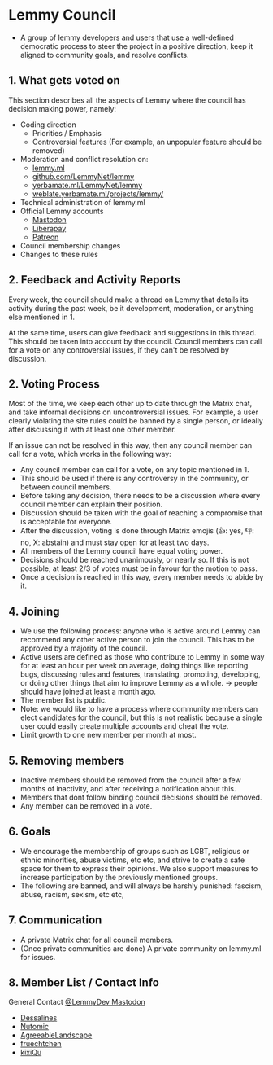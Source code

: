 # Lemmy Council

- A group of lemmy developers and users that use a well-defined democratic process to steer the project in a positive direction, keep it aligned to community goals, and resolve conflicts.

## 1. What gets voted on

This section describes all the aspects of Lemmy where the council has decision making power, namely:

- Coding direction
  - Priorities / Emphasis
  - Controversial features (For example, an unpopular feature should be removed)
- Moderation and conflict resolution on:
  - [lemmy.ml](https://lemmy.ml/)
  - [github.com/LemmyNet/lemmy](https://github.com/LemmyNet/lemmy)
  - [yerbamate.ml/LemmyNet/lemmy](https://yerbamate.ml/LemmyNet/lemmy)
  - [weblate.yerbamate.ml/projects/lemmy/](https://weblate.yerbamate.ml/projects/lemmy/)
- Technical administration of lemmy.ml
- Official Lemmy accounts
  - [Mastodon](https://mastodon.social/@LemmyDev)
  - [Liberapay](https://liberapay.com/Lemmy/)
  - [Patreon](https://www.patreon.com/dessalines)
- Council membership changes
- Changes to these rules

## 2. Feedback and Activity Reports

Every week, the council should make a thread on Lemmy that details its activity during the past week, be it development, moderation, or anything else mentioned in 1.

At the same time, users can give feedback and suggestions in this thread. This should be taken into account by the council. Council members can call for a vote on any controversial issues, if they can't be resolved by discussion.

## 2. Voting Process

Most of the time, we keep each other up to date through the Matrix chat, and take informal decisions on uncontroversial issues. For example, a user clearly violating the site rules could be banned by a single person, or ideally after discussing it with at least one other member.

If an issue can not be resolved in this way, then any council member can call for a vote, which works in the following way:

- Any council member can call for a vote, on any topic mentioned in 1.
- This should be used if there is any controversy in the community, or between council members.
- Before taking any decision, there needs to be a discussion where every council member can
explain their position.
- Discussion should be taken with the goal of reaching a compromise that is acceptable for
everyone.
- After the discussion, voting is done through Matrix emojis (👍: yes, 👎: no, X: abstain) and must
stay open for at least two days.
- All members of the Lemmy council have equal voting power.
- Decisions should be reached unanimously, or nearly so. If this is not possible, at least
2/3 of votes must be in favour for the motion to pass.
- Once a decision is reached in this way, every member needs to abide by it.

## 4. Joining
- We use the following process: anyone who is active around Lemmy can recommend any other active person to join the council. This has to be approved by a majority of the council.
- Active users are defined as those who contribute to Lemmy in some way for at least an hour per week on average, doing things like reporting bugs, discussing rules and features, translating, promoting, developing, or doing other things that aim to improve Lemmy as a whole.
  -> people should have joined at least a month ago.
- The member list is public.
- Note: we would like to have a process where community members can elect candidates for the council, but this is not realistic because a single user could easily create multiple accounts and cheat the vote.
- Limit growth to one new member per month at most.

## 5. Removing members
- Inactive members should be removed from the council after a few months of inactivity, and after receiving a notification about this.
- Members that dont follow binding council decisions should be removed.
- Any member can be removed in a vote.

## 6. Goals
- We encourage the membership of groups such as LGBT, religious or ethnic minorities, abuse victims, etc etc, and strive to create a safe space for them to express their opinions. We also support measures to increase participation by the previously mentioned groups.
- The following are banned, and will always be harshly punished: fascism, abuse, racism, sexism, etc etc, 

## 7. Communication
- A private Matrix chat for all council members.
- (Once private communities are done) A private community on lemmy.ml for issues.

## 8. Member List / Contact Info
General Contact [@LemmyDev Mastodon](https://mastodon.social/@LemmyDev)

- [Dessalines](https://lemmy.ml/u/dessalines)
- [Nutomic](https://lemmy.ml/u/nutomic)
- [AgreeableLandscape](https://lemmy.ml/u/AgreeableLandscape)
- [fruechtchen](https://lemmy.ml/u/fruechtchen)
- [kixiQu](https://lemmy.ml/u/kixiQu)
